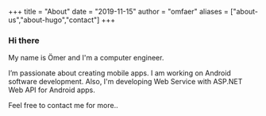 +++
title = "About"
date =  "2019-11-15"
author = "omfaer"
aliases = ["about-us","about-hugo","contact"]
+++

### Hi there

My name is Ömer and I'm a computer engineer.

I’m passionate about creating mobile apps. I am working on Android software development. Also, I'm developing Web Service with ASP.NET Web API for Android apps. 

Feel free to contact me for more..

